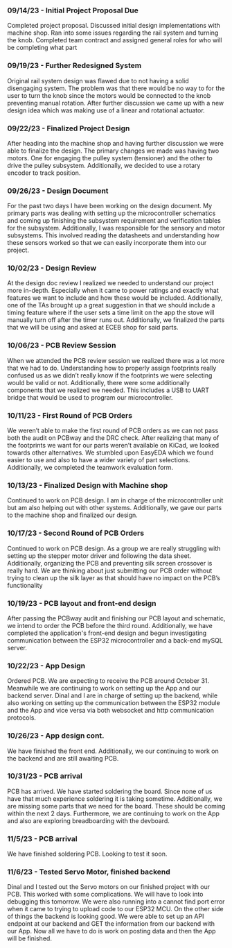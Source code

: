 
<h3>09/14/23 - Initial Project Proposal Due</h3>
Completed project proposal. Discussed initial design implementations with machine shop. Ran into some issues regarding the rail system and turning the knob. Completed team contract and assigned general roles for who will be completing what part

<h3>09/19/23 - Further Redesigned System</h3>
Original rail system design was flawed due to not having a solid disengaging system. The problem was that there would be no way to for the user to turn the knob since the motors would be connected to the knob preventing manual rotation. After further discussion we came up with a new design idea which was making use of a linear and rotational actuator. 

<h3>09/22/23 - Finalized Project Design</h3>
After heading into the machine shop and having further discussion we were able to finalize the design. The primary changes we made was having two motors. One for engaging the pulley system (tensioner) and the other to drive the pulley subsystem. Additionally, we decided to use a rotary encoder to track position. 

<h3>09/26/23 - Design Document </h3>
For the past two days I have been working on the design document. My primary parts was dealing with setting up the microcontroller schematics and coming up finishing the subsystem requirement and verification tables for the subsystem. Additionally, I was responsible for the sensory and motor subsystems. This involved reading the datasheets and understanding how these sensors worked so that we can easily incorporate them into our project. 

<h3>10/02/23 - Design Review </h3>
At the design doc review I realized we needed to understand our project more in-depth. Especially when it came to power ratings and exactly what features we want to include and how these would be included. Additionally, one of the TAs brought up a great suggestion in that we should include a timing feature where if the user sets a time limit on the app the stove will manually turn off after the timer runs out. Additionally, we finalized the parts that we will be using and asked at ECEB shop for said parts. 

<h3>10/06/23 - PCB Review Session</h3>
When we attended the PCB review session we realized there was a lot more that we had to do. Understanding how to properly assign footprints really confused us as we didn’t really know if the footprints we were selecting would be valid or not. Additionally, there were some additionally components that we realized we needed. This includes a USB to UART bridge that would be used to program our microcontroller. 

<h3>10/11/23 - First Round of PCB Orders</h3>
We weren’t able to make the first round of PCB orders as we can not pass both the audit on PCBway and the DRC check. After realizing that many of the footprints we want for our parts weren’t available on KiCad, we looked towards other alternatives. We stumbled upon EasyEDA which we found easier to use and also to have a wider variety of part selections. Additionally, we completed the teamwork evaluation form. 

<h3>10/13/23 - Finalized Design with Machine shop</h3>
Continued to work on PCB design. I am in charge of the microcontroller unit but am also helping out with other systems. Additionally, we gave our parts to the machine shop and finalized our design. 

<h3>10/17/23 - Second Round of PCB Orders</h3>
Continued to work on PCB design. As a group we are really struggling with setting up the stepper motor driver and following the data sheet. Additionally, organizing the PCB and preventing silk screen crossover is really hard. We are thinking about just submitting our PCB order without trying to clean up the silk layer as that should have no impact on the PCB’s functionality

<h3>10/19/23 - PCB layout and front-end design</h3>
After passing the PCBway audit and finishing our PCB layout and schematic, we intend to order the PCB before the third round.
Additionally, we have completed the application's front-end design and begun investigating communication between the ESP32 microcontroller and a back-end mySQL server.

<h3>10/22/23 - App Design</h3>
Ordered PCB. We are expecting to receive the PCB around October 31. Meanwhile we are continuing to work on setting up the App and our backend server. Dinal and I are in charge of setting up the backend, while also working on setting up the communication between the ESP32 module and the App and vice versa via both websocket and http communication protocols. 

<h3>10/26/23 - App design cont. </h3>
We have finished the front end. Additionally, we our continuing to work on the backend and are still awaiting PCB.

<h3>10/31/23 - PCB arrival </h3>
PCB has arrived. We have started soldering the board. Since none of us have that much experience soldering it is taking sometime. Additionally, we are missing some parts that we need for the board. These should be coming within the next 2 days. Furthermore, we are continuing to work on the App and also are exploring breadboarding with the devboard. 

<h3>11/5/23 - PCB arrival </h3>
We have finished soldering PCB. Looking to test it soon. 

<h3>11/6/23 - Tested Servo Motor, finished backend </h3>
Dinal and I tested out the Servo motors on our finished project with our PCB. This worked with some complications. We will have to look into debugging this tomorrow. We were also running into a cannot find port error when it came to trying to upload code to our ESP32 MCU. On the other side of things the backend is looking good. We were able to set up an API endpoint at our backend and GET the information from our backend with our App. Now all we have to do is work on posting data and then the App will be finished. 
